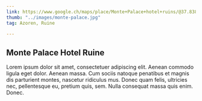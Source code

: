 ```yaml
---
link: https://www.google.ch/maps/place/Monte+Palace+hotel+ruins/@37.8388301,-25.794474,357m/data=!3m1!1e3!4m5!3m4!1s0xb432f2e5e87dab3:0xf6c615a36a578553!8m2!3d37.8389219!4d-25.7941171?hl=de
thumb: "../images/monte-palace.jpg"
tag: Azoren, Ruine

---
```

## Monte Palace  Hotel Ruine

Lorem ipsum dolor sit amet, consectetuer adipiscing elit. Aenean commodo ligula eget dolor. Aenean massa. Cum sociis natoque penatibus et magnis dis parturient montes, nascetur ridiculus mus. Donec quam felis, ultricies nec, pellentesque eu, pretium quis, sem. Nulla consequat massa quis enim. Donec.